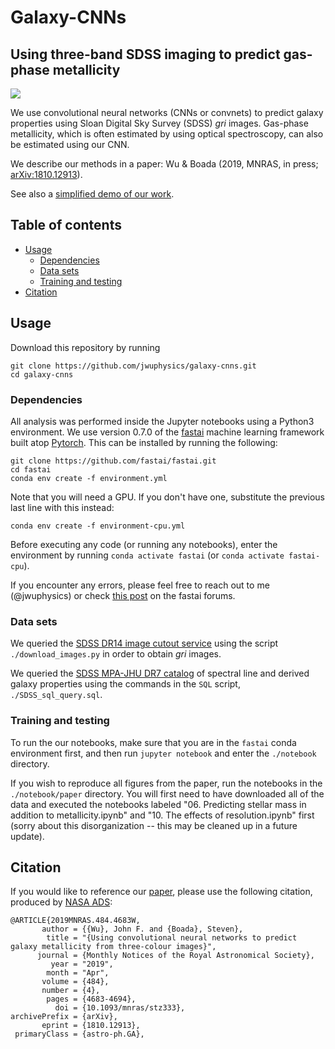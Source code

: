 # Galaxy-CNNs
## Using three-band SDSS imaging to predict gas-phase metallicity

![](docs/figures/example.png)

We use convolutional neural networks (CNNs or convnets) to predict 
galaxy properties using Sloan Digital Sky Survey (SDSS) *gri* images.
Gas-phase metallicity, which is often estimated by using optical
spectroscopy, can also be estimated using our CNN.

We describe our methods in a paper: Wu & Boada (2019, MNRAS, in press; [arXiv:1810.12913](https://arxiv.org/abs/1810.12913)).

See also a [simplified demo of our work](https://github.com/jwuphysics/convnet-demo).

## Table of contents
- [Usage](#usage)
  * [Dependencies](#dependencies)
  * [Data sets](#data-sets)
  * [Training and testing](#training-and-testing)
- [Citation](#citation)


## Usage
Download this repository by running
```
git clone https://github.com/jwuphysics/galaxy-cnns.git
cd galaxy-cnns
```

### Dependencies
All analysis was performed inside the Jupyter notebooks using a Python3 environment.
We use version 0.7.0 of the [fastai](https://github.com/fastai/fastai) machine 
learning framework built atop [Pytorch](https://pytorch.org/). This can be installed 
by running the following:
```
git clone https://github.com/fastai/fastai.git
cd fastai 
conda env create -f environment.yml
```

Note that you will need a GPU. If you don't have one, substitute the previous last line
with this instead:
```
conda env create -f environment-cpu.yml
```

Before executing any code (or running any notebooks), enter the environment
by running `conda activate fastai` (or `conda activate fastai-cpu`).

If you encounter any errors, please feel free to reach out to me (@jwuphysics)
or check [this post](https://forums.fast.ai/t/fastai-v0-7-install-issues-thread/24652) 
on the fastai forums.


### Data sets
We queried the [SDSS DR14 image cutout service](http://skyserver.sdss.org/dr14/en/help/docs/api.aspx#imgcutout) 
using the script `./download_images.py` in order to obtain *gri* images.

We queried the [SDSS MPA-JHU DR7 catalog](https://wwwmpa.mpa-garching.mpg.de/SDSS/DR7/)
of spectral line and derived galaxy properties using the commands in the `SQL` script,
`./SDSS_sql_query.sql`.

### Training and testing

To run the our notebooks, make sure that you are in the `fastai` conda environment first, 
and then run `jupyter notebook` and enter the `./notebook` directory.

If you wish to reproduce all figures from the paper, run the notebooks in the 
`./notebook/paper` directory. You will first need to have downloaded all of the
data and executed the notebooks labeled 
"06. Predicting stellar mass in addition to metallicity.ipynb" and 
"10. The effects of resolution.ipynb" first (sorry about this disorganization -- this
may be cleaned up in a future update).


## Citation
If you would like to reference our [paper]((https://arxiv.org/abs/1810.12913)), 
please use the following citation, produced by 
[NASA ADS](https://ui.adsabs.harvard.edu/abs/2019MNRAS.484.4683W):
```
@ARTICLE{2019MNRAS.484.4683W,
       author = {{Wu}, John F. and {Boada}, Steven},
        title = "{Using convolutional neural networks to predict galaxy metallicity from three-colour images}",
      journal = {Monthly Notices of the Royal Astronomical Society},
         year = "2019",
        month = "Apr",
       volume = {484},
       number = {4},
        pages = {4683-4694},
          doi = {10.1093/mnras/stz333},
archivePrefix = {arXiv},
       eprint = {1810.12913},
 primaryClass = {astro-ph.GA},
```
